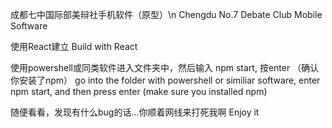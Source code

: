 成都七中国际部美辩社手机软件（原型）\n
Chengdu No.7 Debate Club Mobile Software

使用React建立
Build with React

使用powershell或同类软件进入文件夹中，然后输入 npm start, 按enter （确认你安装了npm）
go into the folder with powershell or similiar software, enter npm start, and then press enter (make sure you installed npm)

随便看看，发现有什么bug的话...你顺着网线来打死我啊
Enjoy it
